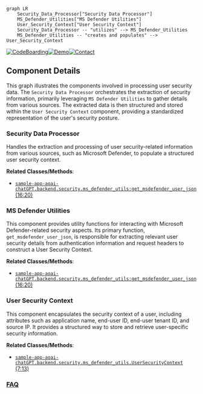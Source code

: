 ```mermaid
graph LR
    Security_Data_Processor["Security Data Processor"]
    MS_Defender_Utilities["MS Defender Utilities"]
    User_Security_Context["User Security Context"]
    Security_Data_Processor -- "utilizes" --> MS_Defender_Utilities
    MS_Defender_Utilities -- "creates and populates" --> User_Security_Context
```
[![CodeBoarding](https://img.shields.io/badge/Generated%20by-CodeBoarding-9cf?style=flat-square)](https://github.com/CodeBoarding/GeneratedOnBoardings)[![Demo](https://img.shields.io/badge/Try%20our-Demo-blue?style=flat-square)](https://www.codeboarding.org/demo)[![Contact](https://img.shields.io/badge/Contact%20us%20-%20contact@codeboarding.org-lightgrey?style=flat-square)](mailto:contact@codeboarding.org)

## Component Details

This graph illustrates the components involved in processing user security data. The `Security Data Processor` orchestrates the extraction of security information, primarily leveraging `MS Defender Utilities` to gather details from various sources. The extracted data is then structured and stored within the `User Security Context` component, providing a standardized representation of the user's security posture.

### Security Data Processor
Handles the extraction and processing of user security-related information from various sources, such as Microsoft Defender, to populate a structured user security context.


**Related Classes/Methods**:

- <a href="https://github.com/microsoft/sample-app-aoai-chatGPT/blob/master/backend/security/ms_defender_utils.py#L16-L20" target="_blank" rel="noopener noreferrer">`sample-app-aoai-chatGPT.backend.security.ms_defender_utils:get_msdefender_user_json` (16:20)</a>


### MS Defender Utilities
This component provides utility functions for interacting with Microsoft Defender-related security aspects. Its primary function, `get_msdefender_user_json`, is responsible for extracting relevant user security details from authentication information and request headers to construct a User Security Context.


**Related Classes/Methods**:

- <a href="https://github.com/microsoft/sample-app-aoai-chatGPT/blob/master/backend/security/ms_defender_utils.py#L16-L20" target="_blank" rel="noopener noreferrer">`sample-app-aoai-chatGPT.backend.security.ms_defender_utils:get_msdefender_user_json` (16:20)</a>


### User Security Context
This component encapsulates the security context of a user, including attributes such as application name, end-user ID, end-user tenant ID, and source IP. It provides a structured way to store and retrieve user-specific security information.


**Related Classes/Methods**:

- <a href="https://github.com/microsoft/sample-app-aoai-chatGPT/blob/master/backend/security/ms_defender_utils.py#L7-L13" target="_blank" rel="noopener noreferrer">`sample-app-aoai-chatGPT.backend.security.ms_defender_utils.UserSecurityContext` (7:13)</a>




### [FAQ](https://github.com/CodeBoarding/GeneratedOnBoardings/tree/main?tab=readme-ov-file#faq)